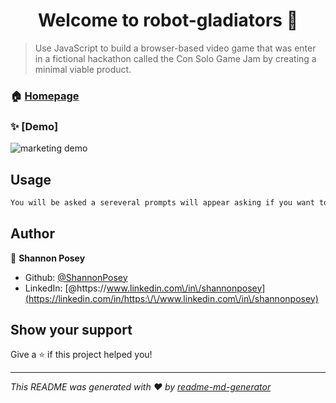 <h1 align="center">Welcome to robot-gladiators 👋</h1>
<p>
</p>

> Use JavaScript to build a browser-based video game that was enter in a fictional hackathon called the Con Solo Game Jam by creating a minimal viable product.

### 🏠 [Homepage](https://shannonposey.github.io/robot-gladiators/)

### ✨ [Demo]

![marketing demo](./assets/images/robot-gladiators-game.png)

## Usage

```sh
You will be asked a sereveral prompts will appear asking if you want to fight the robos or skip the current game
```

## Author

👤 **Shannon Posey**

* Github: [@ShannonPosey](https://github.com/ShannonPosey)
* LinkedIn: [@https:\/\/www.linkedin.com\/in\/shannonposey](https://linkedin.com/in/https:\/\/www.linkedin.com\/in\/shannonposey)

## Show your support

Give a ⭐️ if this project helped you!

***
_This README was generated with ❤️ by [readme-md-generator](https://github.com/kefranabg/readme-md-generator)_
